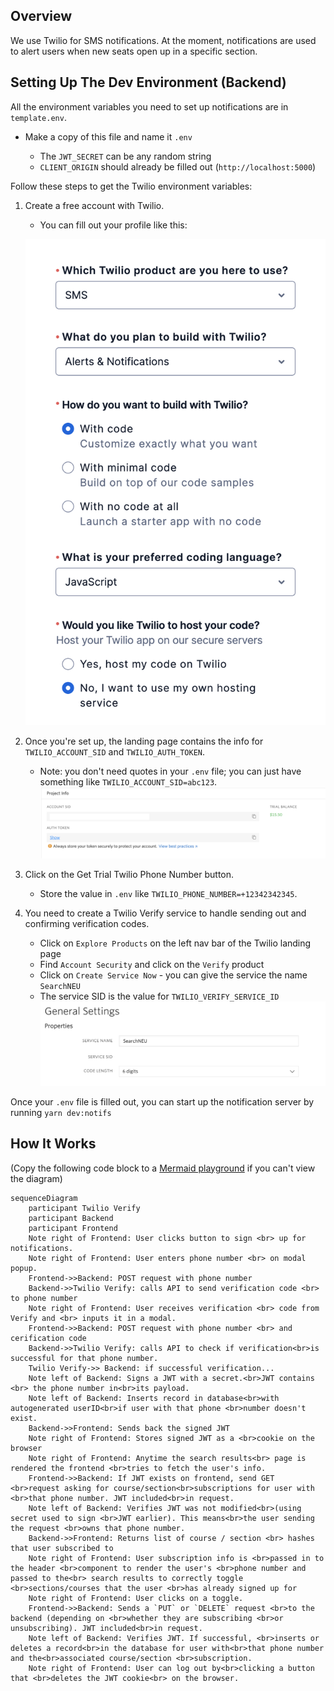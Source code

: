 ## Overview

We use Twilio for SMS notifications. At the moment, notifications are used to alert users when new seats open up in a specific section.

## Setting Up The Dev Environment (Backend)

All the environment variables you need to set up notifications are in `template.env`.

- Make a copy of this file and name it `.env`

  - The `JWT_SECRET` can be any random string
  - `CLIENT_ORIGIN` should already be filled out (`http://localhost:5000`)

Follow these steps to get the Twilio environment variables:

1. Create a free account with Twilio.

   - You can fill out your profile like this:

   ![Profile setup](./twilioSetup.png)

2. Once you're set up, the landing page contains the info for `TWILIO_ACCOUNT_SID` and `TWILIO_AUTH_TOKEN`.
   - Note: you don't need quotes in your `.env` file; you can just have something like `TWILIO_ACCOUNT_SID=abc123`.
     ![Twilio Landing page](./twilioLandingPage.png)
3. Click on the Get Trial Twilio Phone Number button.
   - Store the value in `.env` like `TWILIO_PHONE_NUMBER=+12342342345`.
4. You need to create a Twilio Verify service to handle sending out and confirming verification codes.
   - Click on `Explore Products` on the left nav bar of the Twilio landing page
   - Find `Account Security` and click on the `Verify` product
   - Click on `Create Service Now` - you can give the service the name `SearchNEU`
   - The service SID is the value for `TWILIO_VERIFY_SERVICE_ID` ![Twilio Verify SID](./twilioVerifySID.png)

Once your `.env` file is filled out, you can start up the notification server by running `yarn dev:notifs`

## How It Works

(Copy the following code block to a [Mermaid playground](https://mermaid.live/edit#eyJjb2RlIjoiZ3JhcGggVERcbiAgICBBW0NocmlzdG1hc10gLS0-fEdldCBtb25leXwgQihHbyBzaG9wcGluZylcbiAgICBCIC0tPiBDe0xldCBtZSB0aGlua31cbiAgICBDIC0tPnxPbmV8IERbTGFwdG9wXVxuICAgIEMgLS0-fFR3b3wgRVtpUGhvbmVdXG4gICAgQyAtLT58VGhyZWV8IEZbZmE6ZmEtY2FyIENhcl1cbiAgIiwibWVybWFpZCI6IntcbiAgXCJ0aGVtZVwiOiBcImRhcmtcIlxufSIsInVwZGF0ZUVkaXRvciI6ZmFsc2UsImF1dG9TeW5jIjp0cnVlLCJ1cGRhdGVEaWFncmFtIjpmYWxzZX0) if you can't view the diagram)

```mermaid
sequenceDiagram
    participant Twilio Verify
    participant Backend
    participant Frontend
    Note right of Frontend: User clicks button to sign <br> up for notifications.
    Note right of Frontend: User enters phone number <br> on modal popup.
    Frontend->>Backend: POST request with phone number
    Backend->>Twilio Verify: calls API to send verification code <br> to phone number
    Note right of Frontend: User receives verification <br> code from Verify and <br> inputs it in a modal.
    Frontend->>Backend: POST request with phone number <br> and cerification code
    Backend->>Twilio Verify: calls API to check if verification<br>is successful for that phone number.
    Twilio Verify->> Backend: if successful verification...
    Note left of Backend: Signs a JWT with a secret.<br>JWT contains <br> the phone number in<br>its payload.
    Note left of Backend: Inserts record in database<br>with autogenerated userID<br>if user with that phone <br>number doesn't exist.
    Backend->>Frontend: Sends back the signed JWT
    Note right of Frontend: Stores signed JWT as a <br>cookie on the browser
    Note right of Frontend: Anytime the search results<br> page is rendered the frontend <br>tries to fetch the user's info.
    Frontend->>Backend: If JWT exists on frontend, send GET <br>request asking for course/section<br>subscriptions for user with <br>that phone number. JWT included<br>in request.
    Note left of Backend: Verifies JWT was not modified<br>(using secret used to sign <br>JWT earlier). This means<br>the user sending the request <br>owns that phone number.
    Backend->>Frontend: Returns list of course / section <br> hashes that user subscribed to
    Note right of Frontend: User subscription info is <br>passed in to the header <br>component to render the user's <br>phone number and passed to the<br> search results to correctly toggle <br>sections/courses that the user <br>has already signed up for
    Note right of Frontend: User clicks on a toggle.
    Frontend->>Backend: Sends a `PUT` or `DELETE` request <br>to the backend (depending on <br>whether they are subscribing <br>or unsubscribing). JWT included<br>in request.
    Note left of Backend: Verifies JWT. If successful, <br>inserts or deletes a record<br>in the database for user with<br>that phone number and the<br>associated course/section <br>subscription.
    Note right of Frontend: User can log out by<br>clicking a button that <br>deletes the JWT cookie<br> on the browser.
```

